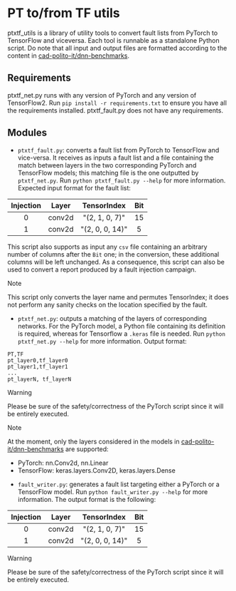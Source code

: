 # PT to/from TF utils
ptxtf_utils is a library of utility tools to convert fault lists from PyTorch to TensorFlow and viceversa.
Each tool is runnable as a standalone Python script. Do note that all input and output files are formatted according to the content in [cad-polito-it/dnn-benchmarks](https://github.com/cad-polito-it/dnn-benchmarks).

## Requirements
ptxtf_net.py runs with any version of PyTorch and any version of TensorFlow2. Run `pip install -r requirements.txt` to ensure you have all the requirements installed. 
ptxtf_fault.py does not have any requirements.

## Modules
- `ptxtf_fault.py`: converts a fault list from PyTorch to TensorFlow and vice-versa. It receives as inputs a fault list and a file containing the match between layers in the two corresponding PyTorch and TensorFlow models; this matching file is the one outputted by `ptxtf_net.py`. Run `python ptxtf_fault.py --help` for more information.
Expected input format for the fault list:

| Injection | Layer  |   TensorIndex   | Bit |
|:---------:|:------:|:---------------:|:---:|
|         0 | conv2d |  "(2, 1, 0, 7)" |  15 |
|         1 | conv2d | "(2, 0, 0, 14)" |   5 |

This script also supports as input any `csv` file containing an arbitrary number of columns after the `Bit` one; in the conversion, these additional columns will be left unchanged. As a consequence, this script can also be used to convert a report produced by a fault injection campaign.

> [!NOTE]
> This script only converts the layer name and permutes TensorIndex; it does not perform any sanity checks on the location specified by the fault.

- `ptxtf_net.py`: outputs a matching of the layers of corresponding networks. For the PyTorch model, a Python file containing its definition is required, whereas for Tensorflow a `.keras` file is needed.  Run `python ptxtf_net.py --help` for more information.
Output format:
```
PT,TF
pt_layer0,tf_layer0
pt_layer1,tf_layer1
...
pt_layerN, tf_layerN
```
> [!WARNING]
> Please be sure of the safety/correctness of the PyTorch script since it will be entirely executed.

> [!NOTE]
> At the moment, only the layers considered in the models in [cad-polito-it/dnn-benchmarks](https://github.com/cad-polito-it/dnn-benchmarks) are supported:
> - PyTorch: nn.Conv2d, nn.Linear 
> - TensorFlow: keras.layers.Conv2D, keras.layers.Dense

- `fault_writer.py`: generates a fault list targeting either a PyTorch or a TensorFlow model. Run `python fault_writer.py --help` for more information.
The output format is the following:

| Injection | Layer  |   TensorIndex   | Bit |
|:---------:|:------:|:---------------:|:---:|
|         0 | conv2d |  "(2, 1, 0, 7)" |  15 |
|         1 | conv2d | "(2, 0, 0, 14)" |   5 |

> [!WARNING]
> Please be sure of the safety/correctness of the PyTorch script since it will be entirely executed.
